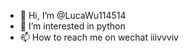 - 👋 Hi, I’m @LucaWu114514
- 👀 I’m interested in python
- 📫 How to reach me on wechat iiivvviv

<!---
LucaWu114514/LucaWu114514 is a ✨ special ✨ repository because its `README.md` (this file) appears on your GitHub profile.
You can click the Preview link to take a look at your changes.
--->
